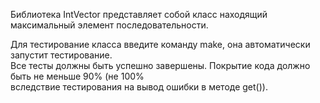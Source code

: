 Библиотека IntVector представляет собой класс находящий максимальный элемент последовательности.       
                                                                                                    
Для тестирование класса введите команду make, она автоматически запустит тестирование.              
Все тесты должны быть успешно завершены. Покрытие кода должно быть не меньше 90% (не 100%           
вследствие тестирования на вывод ошибки в методе get()). 
